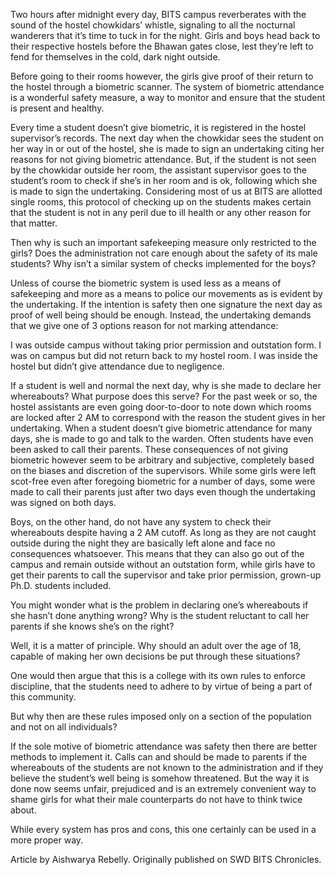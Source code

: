 
Two hours after midnight every day, BITS campus reverberates with the
 sound of the hostel chowkidars’ whistle, signaling to all the nocturnal
 wanderers that it’s time to tuck in for the night. Girls and boys head
back to their respective hostels before the Bhawan gates close, lest
they’re left to fend for themselves in the cold, dark night outside.


Before going to their rooms however, the girls give proof of their
return to the hostel through a biometric scanner. The system of
biometric attendance is a wonderful safety measure, a way to monitor and
 ensure that the student is present and healthy.


Every time a student doesn’t give biometric, it is registered in the
hostel supervisor’s records. The next day when the chowkidar sees the
student on her way in or out of the hostel, she is made to sign an
undertaking citing her reasons for not giving biometric attendance. But,
 if the student is not seen by the chowkidar outside her room, the
assistant supervisor goes to the student’s room to check if she’s in her
 room and is ok, following which she is made to sign the undertaking.
Considering most of us at BITS are allotted single rooms, this protocol
of checking up on the students makes certain that the student is not in
any peril due to ill health or any other reason for that matter.


Then why is such an important safekeeping measure only restricted to
the girls? Does the administration not care enough about the safety of
its male students? Why isn’t a similar system of checks implemented for
the boys?


Unless of course the biometric system is used less as a means of
safekeeping and more as a means to police our movements as is evident by
 the undertaking. If the intention is safety then one signature the next
 day as proof of well being should be enough. Instead, the undertaking
demands that we give one of 3 options reason for not marking attendance:



I was outside campus without taking prior permission and outstation form.
I was on campus but did not return back to my hostel room.
I was inside the hostel but didn’t give attendance due to negligence.



If a student is well and normal the next day, why is she made to
declare her whereabouts? What purpose does this serve? For the past week
 or so, the hostel assistants are even going door-to-door to note down
which rooms are locked after 2 AM to correspond with the reason the
student gives in her undertaking. When a student doesn’t give biometric
attendance for many days, she is made to go and talk to the warden.
Often students have even been asked to call their parents. These
consequences of not giving biometric however seem to be arbitrary and
subjective, completely based on the biases and discretion of the
supervisors. While some girls were left scot-free even after foregoing
biometric for a number of days, some were made to call their parents
just after two days even though the undertaking was signed on both days.


Boys, on the other hand, do not have any system to check their
whereabouts despite having a 2 AM cutoff. As long as they are not caught
 outside during the night they are basically left alone and face no
consequences whatsoever. This means that they can also go out of the
campus and remain outside without an outstation form, while girls have
to get their parents to call the supervisor and take prior permission,
grown-up Ph.D. students included.


You might wonder what is the problem in declaring one’s whereabouts
if she hasn’t done anything wrong? Why is the student reluctant to call
her parents if she knows she’s on the right?


Well, it is a matter of principle. Why should an adult over the age
of 18, capable of making her own decisions be put through these
situations?


One would then argue that this is a college with its own rules to
enforce discipline, that the students need to adhere to by virtue of
being a part of this community.


But why then are these rules imposed only on a section of the population and not on all individuals?


If the sole motive of biometric attendance was safety then there are
better methods to implement it. Calls can and should be made to parents
if the whereabouts of the students are not known to the administration
and if they believe the student’s well being is somehow threatened. But
the way it is done now seems unfair, prejudiced and is an extremely
convenient way to shame girls for what their male counterparts do not
have to think twice about.


While every system has pros and cons, this one certainly can be used in a more proper way.


Article by Aishwarya Rebelly. Originally published on SWD BITS Chronicles.

